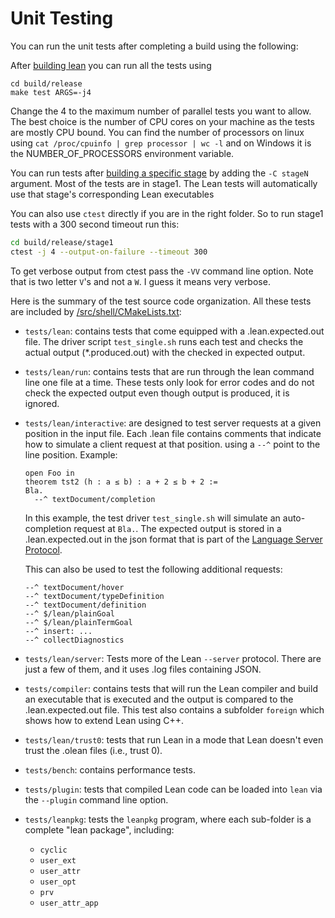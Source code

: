 # Unit Testing

You can run the unit tests after completing a build using the following:

After [building lean](../make/index.md) you can run all the tests using
```
cd build/release
make test ARGS=-j4
```

Change the 4 to the maximum number of parallel tests you want to
allow. The best choice is the number of CPU cores on your machine as
the tests are mostly CPU bound.  You can find the number of processors
on linux using `cat /proc/cpuinfo | grep processor | wc -l` and on
Windows it is the NUMBER_OF_PROCESSORS environment variable.

You can run tests after [building a specific stage](bootstrap.md) by
adding the `-C stageN` argument. Most of the tests are in stage1.  The
Lean tests will automatically use that stage's corresponding Lean
executables

You can also use `ctest` directly if you are in the right folder.  So
to run stage1 tests with a 300 second timeout run this:

```bash
cd build/release/stage1
ctest -j 4 --output-on-failure --timeout 300
```

To get verbose output from ctest pass the `-VV` command line option.
Note that is two letter `V`'s and not a `W`.  I guess it means very
verbose.

Here is the summary of the test source code organization.
All these tests are included by [/src/shell/CMakeLists.txt](https://github.com/leanprover/lean4/blob/master/src/shell/CMakeLists.txt):

- `tests/lean`: contains tests that come equipped with a
  .lean.expected.out file. The driver script `test_single.sh` runs
  each test and checks the actual output (*.produced.out) with the
  checked in expected output.

- `tests/lean/run`: contains tests that are run through the lean
  command line one file at a time. These tests only look for error
  codes and do not check the expected output even though output is
  produced, it is ignored.

- `tests/lean/interactive`: are designed to test server requests at a
  given position in the input file. Each .lean file contains comments
  that indicate how to simulate a client request at that position.
  using a `--^` point to the line position. Example:
    ```lean,ignore
    open Foo in
    theorem tst2 (h : a ≤ b) : a + 2 ≤ b + 2 :=
    Bla.
      --^ textDocument/completion
    ```
    In this example, the test driver `test_single.sh` will simulate an
    auto-completion request at `Bla.`. The expected output is stored in
    a .lean.expected.out in the json format that is part of the
    [Language Server
    Protocol](https://microsoft.github.io/language-server-protocol/).

    This can also be used to test the following additional requests:
    ```
    --^ textDocument/hover
    --^ textDocument/typeDefinition
    --^ textDocument/definition
    --^ $/lean/plainGoal
    --^ $/lean/plainTermGoal
    --^ insert: ...
    --^ collectDiagnostics
    ```

- `tests/lean/server`: Tests more of the Lean `--server` protocol.
  There are just a few of them, and it uses .log files containing
  JSON.

- `tests/compiler`: contains tests that will run the Lean compiler and
  build an executable that is executed and the output is compared to
  the .lean.expected.out file. This test also contains a subfolder
  `foreign` which shows how to extend Lean using C++.

- `tests/lean/trust0`: tests that run Lean in a mode that Lean doesn't
  even trust the .olean files (i.e., trust 0).

- `tests/bench`: contains performance tests.

- `tests/plugin`: tests that compiled Lean code can be loaded into
  `lean` via the `--plugin` command line option.

- `tests/leanpkg`: tests the `leanpkg` program, where each sub-folder
  is a complete "lean package", including:
    - `cyclic`
    - `user_ext`
    - `user_attr`
    - `user_opt`
    - `prv`
    - `user_attr_app`
